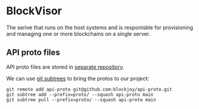 # BlockVisor

The serive that runs on the host systems and is responisble for provisioning and managing one or more blockchains on a single server.

## API proto files

API proto files are stored in [separate repository](https://github.com/blockjoy/api-proto).

We can use [git subtrees](https://medium.com/@v/git-subtrees-a-tutorial-6ff568381844) to bring the protos to our project:

```
git remote add api-proto git@github.com:blockjoy/api-proto.git
git subtree add --prefix=proto/ --squash api-proto main
git subtree pull --prefix=proto/ --squash api-proto main
```
